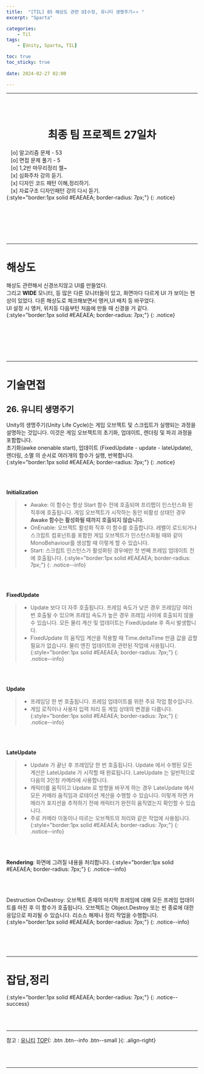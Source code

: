 ```yaml
---
title:  "[TIL] 85 해상도 관련 UI수정, 유니티 생명주기⭐⭐ "
excerpt: "Sparta"

categories:
    - Til
tags:
    - [Unity, Sparta, TIL]

toc: true
toc_sticky: true
 
date: 2024-02-27 02:00

---
```

- - -


<BR><BR>

<center><H1>  최종 팀 프로젝트 27일차  </H1></center>

&nbsp;&nbsp; [o] 알고리즘 문제  - 53  
&nbsp;&nbsp; [o] 면접 문제 풀기 - 5     
&nbsp;&nbsp; [o] 1,2반 마무리정리  챌~   
&nbsp;&nbsp; [x] 심화주차 강의 듣기.   
&nbsp;&nbsp; [x] 디자인 코드 패턴 이해,정리하기.   
&nbsp;&nbsp; [x] 자료구조 디자인패턴 강의 다시 듣기.   
{:style="border:1px solid #EAEAEA; border-radius: 7px;"}
{: .notice}  

<br><br><br><br><br>
- - - 

# 해상도
해상도 관련해서 신경쓰지않고 UI를 만들었다.  
그리고 **WIDE** 모니터, 등 많은 다른 모니터들이 있고, 화면마다 다르게 UI 가 보이는 현상이 있었다.  다른 해상도로 체크해보면서 앵커,UI 배치 등 바꾸었다.  
UI 설정 시 앵커, 위치등 다음부턴 처음에 만들 때 신경쓸 거 같다.  
{:style="border:1px solid #EAEAEA; border-radius: 7px;"}
{: .notice}  

<br><br><br><br><br>
- - - 


# 기술면접
## 26. 유니티 생명주기

Unity의 생명주기(Unity Life Cycle)는 게임 오브젝트 및 스크립트가 실행되는 과정을 설명하는 것입니다. 이것은 게임 오브젝트의 초기화, 업데이트, 렌더링 및 파괴 과정을 포함합니다.  
초기화(awke onenable start), 업데이트 (FixedUpdate - update - lateUpdate), 렌더링, 소멸 의 순서로 여러개의 함수가 실행, 반복합니다.  
{:style="border:1px solid #EAEAEA; border-radius: 7px;"}
{: .notice}  


<br><br>

**Initialization**
> - Awake: 이 함수는 항상 Start 함수 전에 호출되며 프리팹이 인스턴스화 된 직후에 호출됩니다. 게임 오브젝트가 시작하는 동안 비활성 상태인 경우 **Awake 함수는 활성화될 때까지 호출되지 않습니다.**
> - OnEnable: 오브젝트 활성화 직후 이 함수를 호출합니다. 레벨이 로드되거나 스크립트 컴포넌트를 포함한 게임 오브젝트가 인스턴스화될 때와 같이 MonoBehaviour를 생성할 때 이렇게 할 수 있습니다.
> - Start: 스크립트 인스턴스가 활성화된 경우에만 첫 번째 프레임 업데이트 전에 호출됩니다.
{:style="border:1px solid #EAEAEA; border-radius: 7px;"}
{: .notice--info}  

<br><br>

**FixedUpdate**
> - Update 보다 더 자주 호출됩니다. 프레임 속도가 낮은 경우 프레임당 여러 번 호출될 수 있으며 프레임 속도가 높은 경우 프레임 사이에 호출되지 않을 수 있습니다. 모든 물리 계산 및 업데이트는 FixedUpdate 후 즉시 발생합니다. 
> - FixedUpdate 의 움직임 계산을 적용할 때 Time.deltaTime 만큼 값을 곱할 필요가 없습니다.  물리 엔진 업데이트와 관련된 작업에 사용됩니다.
{:style="border:1px solid #EAEAEA; border-radius: 7px;"}
{: .notice--info} 

<br><br>

**Update**
> - 프레임당 한 번 호출됩니다. 프레임 업데이트를 위한 주요 작업 함수입니다.
> - 게임 로직이나 사용자 입력 처리 등 게임 상태의 변경을 다룹니다.
{:style="border:1px solid #EAEAEA; border-radius: 7px;"}
{: .notice--info} 

<br><br>

**LateUpdate**
> - Update 가 끝난 후 프레임당 한 번 호출됩니다. Update 에서 수행된 모든 계산은 LateUpdate 가 시작할 때 완료됩니다. LateUpdate 는 일반적으로 다음의 3인칭 카메라에 사용합니다.
> - 캐릭터를 움직이고 Update 로 방향을 바꾸게 하는 경우 LateUpdate 에서 모든 카메라 움직임과 로테이션 계산을 수행할 수 있습니다. 이렇게 하면 카메라가 포지션을 추적하기 전에 캐릭터가 완전히 움직였는지 확인할 수 있습니다.
> - 주로 카메라 이동이나 따르는 오브젝트의 처리와 같은 작업에 사용됩니다.
{:style="border:1px solid #EAEAEA; border-radius: 7px;"}
{: .notice--info} 

<br><br>

**Rendering**: 화면에 그려질 내용을 처리합니다.
{:style="border:1px solid #EAEAEA; border-radius: 7px;"}
{: .notice--info}  

<br><br>

Destruction
OnDestroy: 오브젝트 존재의 마지막 프레임에 대해 모든 프레임 업데이트를 마친 후 이 함수가 호출됩니다. 오브젝트는 Object.Destroy 또는 씬 종료에 대한 응답으로 파괴될 수 있습니다. 리소스 해제나 정리 작업을 수행합니다.
{:style="border:1px solid #EAEAEA; border-radius: 7px;"}
{: .notice--info} 
<br><br><br><br><br>
- - - 


# 잡담,정리

{:style="border:1px solid #EAEAEA; border-radius: 7px;"}
{: .notice--success}  

<br><br>
- - -

참고 : [유니티](https://docs.unity3d.com/kr/)
[TOP](#){: .btn .btn--info .btn--small }{: .align-right}


<br><br>
- - -
